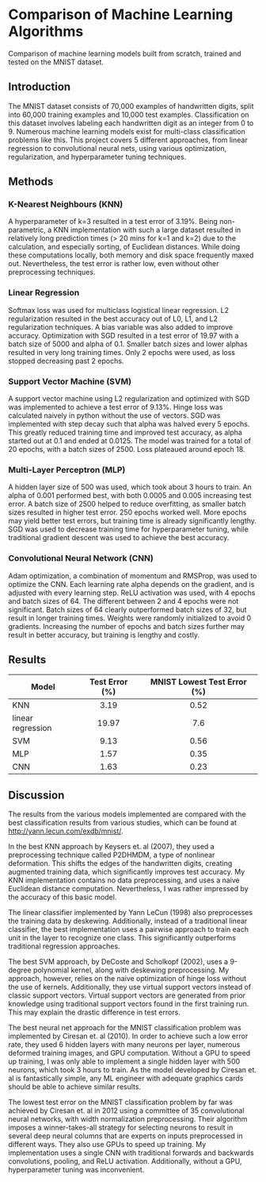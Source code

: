 # Comparison of Machine Learning Algorithms
Comparison of machine learning models built from scratch, trained and tested on the MNIST dataset.

## Introduction
The MNIST dataset consists of 70,000 examples of handwritten digits, split into 60,000 training examples and 10,000 test examples. Classification on this dataset involves labeling each handwritten digit as an integer from 0 to 9. Numerous machine learning models exist for multi-class classification problems like this. This project covers 5 different approaches, from linear regression to convolutional neural nets, using various optimization, regularization, and  hyperparameter tuning techniques.

## Methods

### K-Nearest Neighbours (KNN)
A hyperparameter of k=3 resulted in a test error of 3.19%. Being non-parametric, a KNN implementation with such a large dataset resulted in relatively long prediction times (> 20 mins for k=1 and k=2) due to the calculation, and especially sorting, of Euclidean distances. While doing these computations locally, both memory and disk space frequently maxed out. Nevertheless, the test error is rather low, even without other preprocessing techniques.

### Linear Regression
Softmax loss was used for multiclass logistical linear regression. L2 regularization resulted in the best accuracy out of L0, L1, and L2 regularization techniques. A bias variable was also added to improve accuracy. Optimization with SGD resulted in a test error of 19.97 with a batch size of 5000 and alpha of 0.1. Smaller batch sizes and lower alphas resulted in very long training times. Only 2 epochs were used, as loss stopped decreasing past 2 epochs.

### Support Vector Machine (SVM)
A support vector machine using L2 regularization and optimized with SGD was implemented to achieve a test error of 9.13%. Hinge loss was calculated naively in python without the use of vectors. SGD was implemented with step decay such that alpha was halved every 5 epochs. This greatly reduced training time and improved test accuracy, as alpha started out at 0.1 and ended at 0.0125. The model was trained for a total of 20 epochs, with a batch sizes of 2500. Loss plateaued around epoch 18. 

### Multi-Layer Perceptron (MLP)
A hidden layer size of 500 was used, which took about 3 hours to train. An alpha of 0.001 performed best, with both 0.0005 and 0.005 increasing test error. A batch size of 2500 helped to reduce overfitting, as smaller batch sizes resulted in higher test error. 250 epochs worked well. More epochs may yield better test errors, but training time is already significantly lengthy. SGD was used to decrease training time for hyperparameter tuning, while traditional gradient descent was used to achieve the best accuracy.

### Convolutional Neural Network (CNN)
Adam optimization, a combination of momentum and RMSProp, was used to optimize the CNN. Each learning rate alpha depends on the gradient, and is adjusted with every learning step. ReLU activation was used, with 4 epochs and batch sizes of 64. The different between 2 and 4 epochs were not significant. Batch sizes of 64 clearly outperformed batch sizes of 32, but result in longer training times. Weights were randomly initialized to avoid 0 gradients. Increasing the number of epochs and batch sizes further may result in better accuracy, but training is lengthy and costly.

## Results
| Model               | Test Error (%)| MNIST Lowest Test Error (%) |
| -------------       |:-------------:| :------------------------:|
| KNN                 | 3.19          | 0.52                      |
| linear regression   | 19.97         | 7.6                       |
| SVM                 | 9.13          | 0.56                      |
| MLP                 | 1.57          | 0.35                      |
| CNN                 | 1.63          | 0.23                      |

## Discussion
The results from the various models implemented are compared with the best classification results 
from various studies, which can be found at http://yann.lecun.com/exdb/mnist/. 

In the best KNN approach by Keysers et. al (2007), they used a preprocessing technique called P2DHMDM, a type of nonlinear deformation. This shifts the edges of the handwritten digits, creating augmented training data, which significantly improves test accuracy. My KNN implementation contains no data preprocessing, and uses a naive Euclidean distance computation. Nevertheless, I was rather impressed by the accuracy of this basic model.

The linear classifier implemented by Yann LeCun (1998) also preprocesses the training data by deskewing. Additionally, instead of a traditional linear classifier, the best implementation uses a pairwise approach to train each unit in the layer to recognize one class. This significantly outperforms traditional regression approaches.

The best SVM approach, by DeCoste and Scholkopf (2002), uses a 9-degree polynomial kernel, along with deskewing preprocessing. My approach, however, relies on the naive optimization of hinge loss without the use of kernels. Additionally, they use virtual support vectors instead of classic support vectors. Virtual support vectors are generated from prior knowledge using traditional support vectors found in the first training run. This may explain the drastic difference in test errors. 

The best neural net approach for the MNIST classification problem was implemented by Ciresan et. al (2010). In order to achieve such a low error rate, they used 6 hidden layers with many neurons per layer, numerous deformed training images, and GPU computation. Without a GPU to speed up training, I was only able to implement a single hidden layer with 500 neurons, which took 3 hours to train. As the model developed by Ciresan et. al is fantastically simple, any ML engineer with adequate graphics cards should be able to achieve similar results.

The lowest test error on the MNIST classification problem by far was achieved by Ciresan et. al in 2012 using a committee of 35 convolutional neural networks, with width normalization preprocessing. Their algorithm imposes a winner-takes-all strategy for selecting neurons to result in several deep neural columns that are experts on inputs preprocessed in different ways. They also use GPUs to speed up training. My implementation uses a single CNN with traditional forwards and backwards convolutions, pooling, and ReLU activation. Additionally, without a GPU, hyperparameter tuning was inconvenient.

